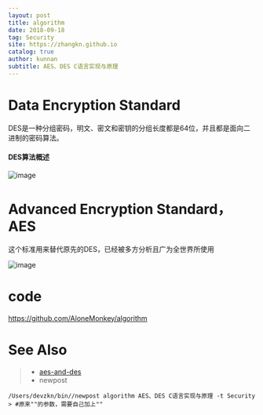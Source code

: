 ```yaml
---
layout: post
title: algorithm
date: 2018-09-18
tag: Security
site: https://zhangkn.github.io
catalog: true
author: kunnan
subtitle: AES、DES C语言实现与原理
---
```




# Data Encryption Standard



DES是一种分组密码，明文、密文和密钥的分组长度都是64位，并且都是面向二进制的密码算法。



#### DES算法概述



![image](https://ws3.sinaimg.cn/large/af39b376gy1fvdqpftkeyj20k30g8aiu.jpg)

# Advanced Encryption Standard，AES



这个标准用来替代原先的DES，已经被多方分析且广为全世界所使用



![image](https://ws3.sinaimg.cn/large/af39b376gy1fvdqs6q50tj20o10l17gz.jpg)

# code 

https://github.com/AloneMonkey/algorithm



# See Also 

>* [aes-and-des](http://www.alonemonkey.com/2016/05/25/aes-and-des/)
>* newpost 
>
```
/Users/devzkn/bin//newpost algorithm AES、DES C语言实现与原理 -t Security
> #原来""的参数，需要自己加上""
```

